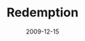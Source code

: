 ---
layout: music 
title: "Redemption"
series: "Redemption"
date: 2009-12-15 
description: "Jesus came to be the rescuer of all people. "
audio: "http://s3.amazonaws.com/crossroadsaudiomessages/Redemption1.mp3"
audio-duration: "26:08"
---